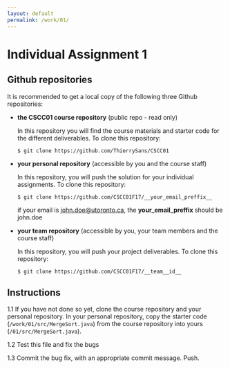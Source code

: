 ```yaml
---
layout: default
permalink: /work/01/
---
```


# Individual Assignment 1

## Github repositories

It is recommended to get a local copy of the following three Github repositories: 

- **the CSCC01 course repository** (public repo - read only)

    In this repository you will find the course materials and starter code for the different deliverables. To clone this repository:

    ```
    $ git clone https://github.com/ThierrySans/CSCC01
    ```

- **your personal repository** (accessible by you and the course staff) 
    
    In this repository, you will push the solution for your individual assignments. To clone this repository:

    ```
    $ git clone https://github.com/CSCC01F17/__your_email_preffix__
    ```
    
    if your email is john.doe@utoronto.ca, the __your_email_preffix__ should be john.doe


- **your team repository** (accessible by you, your team members and the course staff)
    
    In this repository, you will push your project deliverables. To clone this repository:

    ```
    $ git clone https://github.com/CSCC01F17/__team__id__
    ```

## Instructions

1.1 If you have not done so yet, clone the course repository and your personal repository. In your personal repository, copy the starter code (`/work/01/src/MergeSort.java`) from the course repository into yours (`/01/src/MergeSort.java`).  

1.2 Test this file and fix the bugs

1.3 Commit the bug fix, with an appropriate commit message. Push. 
